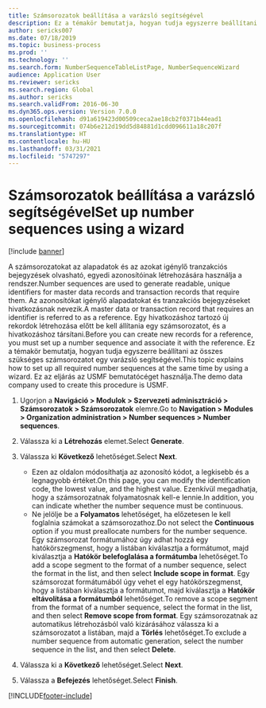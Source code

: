 ```yaml
---
title: Számsorozatok beállítása a varázsló segítségével
description: Ez a témakör bemutatja, hogyan tudja egyszerre beállítani az összes szükséges számsorozatot egy varázsló segítségével.
author: sericks007
ms.date: 07/18/2019
ms.topic: business-process
ms.prod: ''
ms.technology: ''
ms.search.form: NumberSequenceTableListPage, NumberSequenceWizard
audience: Application User
ms.reviewer: sericks
ms.search.region: Global
ms.author: sericks
ms.search.validFrom: 2016-06-30
ms.dyn365.ops.version: Version 7.0.0
ms.openlocfilehash: d91a619423d00509ceca2ae18cb2f0371b44ead1
ms.sourcegitcommit: 074b6e212d19dd5d84881d1cdd096611a18c207f
ms.translationtype: HT
ms.contentlocale: hu-HU
ms.lasthandoff: 03/31/2021
ms.locfileid: "5747297"
---
```

# <a name="set-up-number-sequences-using-a-wizard"></a><span data-ttu-id="4b7b2-103">Számsorozatok beállítása a varázsló segítségével</span><span class="sxs-lookup"><span data-stu-id="4b7b2-103">Set up number sequences using a wizard</span></span>

[!include [banner](../../includes/banner.md)]

<span data-ttu-id="4b7b2-104">A számsorozatokat az alapadatok és az azokat igénylő tranzakciós bejegyzések olvasható, egyedi azonosítóinak létrehozására használja a rendszer.</span><span class="sxs-lookup"><span data-stu-id="4b7b2-104">Number sequences are used to generate readable, unique identifiers for master data records and transaction records that require them.</span></span> <span data-ttu-id="4b7b2-105">Az azonosítókat igénylő alapadatokat és tranzakciós bejegyzéseket hivatkozásnak nevezik.</span><span class="sxs-lookup"><span data-stu-id="4b7b2-105">A master data or transaction record that requires an identifier is referred to as a reference.</span></span> <span data-ttu-id="4b7b2-106">Egy hivatkozáshoz tartozó új rekordok létrehozása előtt be kell állítania egy számsorozatot, és a hivatkozáshoz társítani.</span><span class="sxs-lookup"><span data-stu-id="4b7b2-106">Before you can create new records for a reference, you must set up a number sequence and associate it with the reference.</span></span> <span data-ttu-id="4b7b2-107">Ez a témakör bemutatja, hogyan tudja egyszerre beállítani az összes szükséges számsorozatot egy varázsló segítségével.</span><span class="sxs-lookup"><span data-stu-id="4b7b2-107">This topic explains how to set up all required number sequences at the same time by using a wizard.</span></span> <span data-ttu-id="4b7b2-108">Ez az eljárás az USMF bemutatócéget használja.</span><span class="sxs-lookup"><span data-stu-id="4b7b2-108">The demo data company used to create this procedure is USMF.</span></span>

1. <span data-ttu-id="4b7b2-109">Ugorjon a **Navigáció > Modulok > Szervezeti adminisztráció > Számsorozatok > Számsorozatok** elemre.</span><span class="sxs-lookup"><span data-stu-id="4b7b2-109">Go to **Navigation > Modules > Organization administration > Number sequences > Number sequences**.</span></span>
2. <span data-ttu-id="4b7b2-110">Válassza ki a **Létrehozás** elemet.</span><span class="sxs-lookup"><span data-stu-id="4b7b2-110">Select **Generate**.</span></span>
3. <span data-ttu-id="4b7b2-111">Válassza ki **Következő** lehetőséget.</span><span class="sxs-lookup"><span data-stu-id="4b7b2-111">Select **Next**.</span></span>

   - <span data-ttu-id="4b7b2-112">Ezen az oldalon módosíthatja az azonosító kódot, a legkisebb és a legnagyobb értéket.</span><span class="sxs-lookup"><span data-stu-id="4b7b2-112">On this page, you can modify the identification code, the lowest value, and the highest value.</span></span> <span data-ttu-id="4b7b2-113">Ezenkívül megadhatja, hogy a számsorozatnak folyamatosnak kell-e lennie.</span><span class="sxs-lookup"><span data-stu-id="4b7b2-113">In addition, you can indicate whether the number sequence must be continuous.</span></span>   
   - <span data-ttu-id="4b7b2-114">Ne jelölje be a **Folyamatos** lehetőséget, ha előzetesen le kell foglalnia számokat a számsorozathoz.</span><span class="sxs-lookup"><span data-stu-id="4b7b2-114">Do not select the **Continuous** option if you must preallocate numbers for the number sequence.</span></span> <span data-ttu-id="4b7b2-115">Egy számsorozat formátumához úgy adhat hozzá egy hatókörszegmenst, hogy a listában kiválasztja a formátumot, majd kiválasztja a **Hatókör belefoglalása a formátumba** lehetőséget.</span><span class="sxs-lookup"><span data-stu-id="4b7b2-115">To add a scope segment to the format of a number sequence, select the format in the list, and then select **Include scope in format**.</span></span> <span data-ttu-id="4b7b2-116">Egy számsorozat formátumából úgy vehet el egy hatókörszegmenst, hogy a listában kiválasztja a formátumot, majd kiválasztja a **Hatókör eltávolítása a formátumból** lehetőséget.</span><span class="sxs-lookup"><span data-stu-id="4b7b2-116">To remove a scope segment from the format of a number sequence, select the format in the list, and then select **Remove scope from format**.</span></span> <span data-ttu-id="4b7b2-117">Egy számsorozatnak az automatikus létrehozásból való kizárásához válassza ki a számsorozatot a listában, majd a **Törlés** lehetőséget.</span><span class="sxs-lookup"><span data-stu-id="4b7b2-117">To exclude a number sequence from automatic generation, select the number sequence in the list, and then select **Delete**.</span></span>  

4. <span data-ttu-id="4b7b2-118">Válassza ki a **Következő** lehetőséget.</span><span class="sxs-lookup"><span data-stu-id="4b7b2-118">Select **Next**.</span></span>
5. <span data-ttu-id="4b7b2-119">Válassza a **Befejezés** lehetőséget.</span><span class="sxs-lookup"><span data-stu-id="4b7b2-119">Select **Finish**.</span></span>



[!INCLUDE[footer-include](../../../../includes/footer-banner.md)]